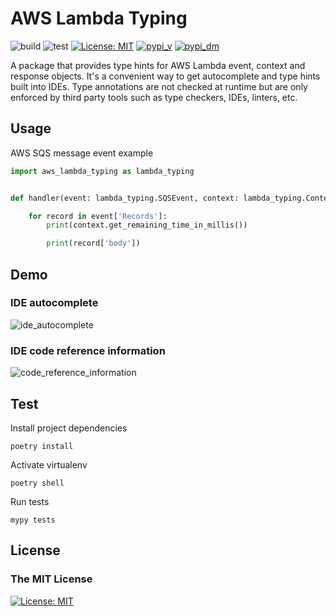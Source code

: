 # AWS Lambda Typing

![build](https://github.com/MousaZeidBaker/aws-lambda-typing/workflows/Publish/badge.svg)
![test](https://github.com/MousaZeidBaker/aws-lambda-typing/workflows/Test/badge.svg)
[![License: MIT](https://img.shields.io/badge/License-MIT-yellow.svg)](LICENSE)
[![pypi_v](https://img.shields.io/pypi/v/aws-lambda-typing.svg)](https://pypi.org/project/aws-lambda-typing)
[![pypi_dm](https://img.shields.io/pypi/dm/aws-lambda-typing.svg)](https://pypi.org/project/aws-lambda-typing)

A package that provides type hints for AWS Lambda event, context and response
objects. It's a convenient way to get autocomplete and type hints built into
IDEs. Type annotations are not checked at runtime but are only enforced by
third party tools such as type checkers, IDEs, linters, etc.

## Usage
AWS SQS message event example

```python
import aws_lambda_typing as lambda_typing


def handler(event: lambda_typing.SQSEvent, context: lambda_typing.Context) -> None:

    for record in event['Records']:
        print(context.get_remaining_time_in_millis())

        print(record['body'])
```

## Demo
### IDE autocomplete
![ide_autocomplete](https://raw.githubusercontent.com/MousaZeidBaker/aws-lambda-typing/master/media/ide_autocomplete.gif)

### IDE code reference information
![code_reference_information](https://raw.githubusercontent.com/MousaZeidBaker/aws-lambda-typing/master/media/code_reference_information.gif)

## Test
Install project dependencies
```shell
poetry install
```

Activate virtualenv
```shell
poetry shell
```

Run tests
```shell
mypy tests
```

## License
### The MIT License
[![License: MIT](https://img.shields.io/badge/License-MIT-yellow.svg)](LICENSE)

